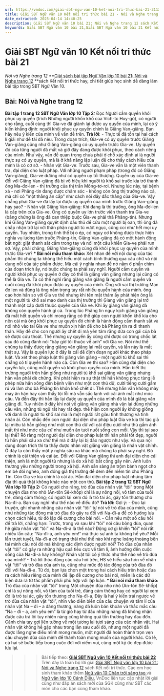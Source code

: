 ```yaml
---
url: https://vndoc.com/giai-sbt-ngu-van-10-ket-noi-tri-thuc-bai-21-311363
title: Giải SBT Ngữ văn 10 Kết nối tri thức bài 21 - Nói và Nghe trang 12 - VnDoc.com
date_extracted: 2025-04-14 14:40:25
description: Giải SBT Ngữ văn 10 bài 21: Nói và Nghe trang 12 sách Kết nối tri thức có đáp án chi tiết cho các bạn cùng tham khảo.
keywords: Giải SBT Ngữ văn 10 bài 21,Giải SBT Ngữ văn 10 bài 21 Kết nối tri thức,Giải sách bài tập Ngữ văn KNTT lớp 10,Ngữ văn lớp 10 Kết nối tri thức,giải bài tập ngữ văn lớp 10,bài Nói và Nghe trang 12,giải SBT ngữ văn 10 KNTT trang 12
---
```


# Giải SBT Ngữ văn 10 Kết nối tri thức bài 21
 _Nói và Nghe trang 12_
**[Giải sách bài tập Ngữ Văn lớp 10 bài 21: Nói và Nghe trang 12](<https://vndoc.com/giai-sbt-ngu-van-10-ket-noi-tri-thuc-bai-21-311363>) **sách Kết nối tri thức hay, chi tiết giúp học sinh dễ dàng làm bài tập trong SBT Ngữ Văn 10.
## **Bài: Nói và Nghe trang 12**
**Bài tập 1 trang 12 SBT Ngữ Văn lớp 10 Tập 2:** Đọc Người cầm quyền khôi phục uy quyền \(trích Những người khốn khổ của Vích-to Huy-gô\), có người cho rằng, cuối cùng thì Gia-ve đã giành lại được uy quyền của mình, lại có ý kiến khẳng định: người khôi phục uy quyền chính là Giăng Van-giăng. Bạn hãy nêu ý kiến của mình về vấn đề trên.
**Trả lời:**
\- Thực tế đã tồn tại hai cách lí giải như để tài đã nêu. Trong đoạn trích, Gia-ve có uy quyền trước Giăng Van-giăng cũng như Giăng Van-giăng có uy quyền trước Gia-ve. Uy quyền đó của từng người đã mất và giờ đây đang được khôi phục, theo cách riêng của mình. Như vậy, vấn đề quan trọng chưa phải ở chỗ xác định ai là người thực sự có uy quyền, mà là ở khả năng lập luận để cho thấy cách hiểu của mình là có cơ sở.
\- Nhân vật Gia-ve: Trước sau, Gia-ve vẫn là một viên thanh tra, đại diện cho luật pháp. Với những người phạm pháp \(trong đó có Giăng Van-giăng\), Gia-ve dường như có quyền uy tối thượng. Quyền uy của Gia-ve đối với Giăng Van-giăng đã bị vô hiệu khi người tù khổ sai trước kia trở thành ông Ma-đơ-len - thị trưởng của thị trấn Mông-tơ-rơi. Nhưng lúc này, tại bệnh xá - nơi Phăng-tin đang được chăm sóc - không còn ông thị trưởng nào cả, mà chỉ có “một thằng ăn cắp” như cách nói đầy đắc thắng của Gia-ve. Vậy chẳng phải Gia-ve đã lấy lại được uy quyền của mình trước Giăng Van-giăng hay sao?
\- Nhân vật Giăng Van-giăng: Khi đang là thị trưởng, ông Ma-đơ-len là cấp trên của Gia-ve. Ông có quyền uy lớn trước viên thanh tra Gia-ve \(bằng chứng là ông đã can thiệp buộc Gia-ve phải thả Phăng-tin\). Nhưng khi Giăng Van-giăng quyết định đầu thú để cứu một người bị oan, thì ông đã chấp nhận trở lại với thân phận người tù vượt ngục, cũng coi như hết mọi uy quyền. Tuy nhiên, trong tình thế bị o ép, có nguy cơ không được thực hiện nghĩa vụ lương tâm trước Phăng-tin, Giăng Van-giăng đã có một hành động bất ngờ: giật thanh sắt cầm trong tay và nói một câu khiến Gia-ve phải run sợ. Vậy, phải chăng, Giăng Van-giăng cũng đã khôi phục uy quyền của mình trước Gia-ve?
**\* Bài nói mẫu tham khảo:**
Xét nhan đề với nội dung của tác phẩm thì chúng ta không thể hiểu một cách bình thường qua câu chữ và nội dung nổi của tác phẩm được. Mà cái ý nghĩa nhan đề nó nằm ở phần chìm của đoạn trích ấy, nó buộc chúng ta phải suy nghĩ. Người cầm quyền và người khôi phục uy quyền ở đây có thể là giăng văn giăng nhưng lại cũng có thể là Gia ve.
Ta có thể nghĩ rằng giăng văn giăng là người cầm quyền và cuối cùng đã khôi phục được uy quyền của mình. Ông với vai thị trưởng Man đơ len và đúng là ông nắm trong tay rất nhiều quyền hành của mình. ông cao hơn hẳn so với Gia ve thế nhưng khi tên mật thám ấy phát hiện ông là một người tù khổ sai mạo danh của thị trưởng thì Giang văn giăng lại trở thành một cấp dưới thuộc quyền của Gia ve. Khi ấy giăng văn giăng đã không còn quyền hành gì cả.
Trong lúc Phăng tin nguy kịch giăng văn giăng đã mất hết quyền và chỉ mong rằng có thể giúp con người khốn khổ kia cho nên cái mà ông khôi phục uy quyền đó chính là hành động cầm thanh sắt và nói nhỏ vào tai Gia ve như muốn xin hắn để cho bà Phăng tin ra đi thanh thản. Hãy để cho con người ấy chết đi mà yên tâm rằng đứa con gái của bà sẽ được cứu thoát. Thế nhưng uy quyền ấy cũng chỉ được có trong chốc lát sau đó cũng đành nói “bây giờ tôi thuộc về anh” với Gia ve. Nói như thế chúng ta thấy được rằng giăng văn giăng lại mất quyền, và lần này là mất thật sự. Vậy là quyền lực ở đây là cái để định đoạn người khác theo pháp luật. Và xét theo pháp luật thì giăng văn giăng – một người tù khổ sai thì chẳng có tí quyền hành nào cả.
Còn Gia ve thì sao? Hắn cũng đại diện cho quyền lực, cũng mất quyền và khôi phục quyền của mình. Hắn biết thị trưởng người trên hắn giống như người tù khổ sai giăng văn giăng nhưng hắn vẫn phải dè chừng. Khi phát hiện ra sự thật thì hắn không phục tùng lễ phép nữa hắn xông đến bệnh viện như một con thú dữ, cười tiếng cười gầm rú và làm cho bà Phăng tin khốn khổ chết đi. Thế nhưng hắn vẫn không mảy may ân hận hay cảm thấy tội lỗi mà vẫn sắc lạnh với cái ánh mắt như móc câu. Và đến đây thì hắn lấy lại được uy quyền của mình đó là bắt giăng văn giăng đi.
Tuy nhiên ở đây khi nói về giăng văn giăng nhà văn lại dùng những câu văn, những tù ngữ rất hay rất đẹp. thể hiện con người ấy không giống với danh là người tù khổ sai mà là một người rất giàu tình thương và tình nhân ái. Còn nhắc đến con người đại diện cho pháp luật Gia ve kia thì tác giả lại miêu tả hắn giống như một con thú dữ với cái điệu cười như thú gầm ánh mắt thì như móc câu cứ như muốn ăn tươi nuốt sống con mồi. Vậy thì tại sao lại thế? Rõ ràng một người đại diện cho pháp luật thì hẳn phải tốt đẹp, người tù hẳn phải xấu xa chứ thế mà ở đây lại bị đảo ngược như vậy. Và qua nội dung đoạn trích thì ta thấy được nhân vật giăng văn giăng là nhân vật chính. Ở đây ta còn thấy một ý nghĩa sâu xa khác mà chúng ta phải suy nghĩ. Đó chính là cái thiện và cái ác. Đối với Giăng Van giăng thì anh đại diện cho cái thiện, anh là một người tù nhưng là do xã hội bất công gây nên. Anh luôn thương yêu những người trong xã hội. Anh sẵn sàng ăn trộm bánh ngọt cho em bé đói nghèo, anh đóng giả thị trưởng để đem đến niềm tin cho Phăng Tin. Còn Gia ve kia chính là cái ác. Hắn đai diện cho pháp luật nhưng tâm địa thì quả thật không khác nào một con thú.
**Bài tập 2 trang 12 SBT Ngữ Văn lớp 10 Tập 2:** Có người cho rằng, trò đùa của nhân vật “tôi” trong Một chuyện đùa nho nhỏ \(An-tôn Sê-khốp\) chỉ là sự nông nổi, vô tâm của tuổi trẻ, đáng cảm thông; có người lại xem đó là trò tai ác, gây tổn thương cho Na-đi-a. Bạn suy nghĩ như thế nào về điều đó?
**Trả lời:**
Gợi ý:
\- Đọc lại truyện, ghi nhanh những câu nhân vật “tôi” tự nói về trò đùa của mình, cũng như những tác động mà trò đùa đó gây ra đối với Na-đi-a để có hướng lựa chọn cách hiểu, từ đó lập đề cương cho bài nói.
\- Cần nêu một số câu hỏi để trả lời, chẳng hạn: Trước, trong và sau khi “tôi” nói câu bông đùa, quan hệ giữa nhân vật “tôi” và Na-đi-a là thế nào? Động cơ gì khiến “tôi” nói rất nhiều lần câu: “Na-đi-a, anh yêu em\!” mà thực sự anh ta không hề yêu? Mỗi lần trượt tuyết, Na-đi-a có trạng thái như thế nào khi nghe loáng thoáng bên tai mình câu nói đó mà không xác định được người nói? Trò đùa của nhân vật “tôi” có gây ra những hậu quả tiêu cực về tâm lí, ảnh hưởng đến cuộc sống của Na-đi-a hay không? Nhân vật tôi có ý thức như thế nào về trò đùa của mình?
\- Trả lời thỏa đáng các câu hỏi trên, HS sẽ hiểu sâu hơn về nhân vật “tôi” và trò đùa của anh ta, cũng như mức độ tác động của trò đùa đó đối với Na-đi-a. Từ đó, bạn lựa chọn một trong hai cách hiểu trên hoặc đưa ra cách hiểu riêng của mình để lập đề cương cho bài nói, miễn là các dữ kiện đưa ra từ tác phẩm phải phù hợp với lập luận.
**\* Bài nói mẫu tham khảo:**
Trò đùa của nhân vật “tôi” trong Một chuyện đùa nho nhỏ \(An-tôn Sê-khốp\) chỉ là sự nông nổi, vô tâm của tuổi trẻ, đáng cảm thông hay có người lại xem đó là trò tai ác, gây tổn thương cho Na-đi-a. Đây là hai ý kiến trái ngược về trò đùa của nhân vật “tôi”, nhìn vào diễn biến của câu chuyện và tâm lí của nhân vật Na – đi – a đáng thương, nàng đã luôn băn khoăn và thắc mắc câu “Na – đi – a, anh yêu em” là từ gió hay từ đâu những nàng đã không nhận được câu trả lời tuy nhiên nàng cũng không quá tổn thương hay đau đớn. Cảnh chia tay gợi liên tưởng về một tương lai tươi sáng của các nhân vật. Hai nhân vật không hề gặp nhau trong lần sau cuối đó, nhưng một người đã được lắng nghe điều mình mong muốn, một người đã hoàn thành trọn vẹn câu chuyện đùa của mình để thành toàn mong muốn của người khác. Có lẽ, cả hai sẽ bước tiếp trong cuộc đời với niềm vui, cùng một ký ức đẹp được lưu lại.
>>> Bài tiếp theo: [**Giải SBT Ngữ văn 10 Kết nối tri thức bài 22**](<https://vndoc.com/giai-sbt-ngu-van-10-ket-noi-tri-thuc-bai-22-311366>)
Trên đây là toàn bộ lời giải [Giải SBT Ngữ văn lớp 10 bài 21: Nói và Nghe trang 12](<https://vndoc.com/giai-sbt-ngu-van-10-ket-noi-tri-thuc-bai-21-311363>) sách Kết nối tri thức. Các em học sinh tham khảo thêm [Ngữ văn 10 Chân trời sáng tạo ](<https://vndoc.com/ngu-van-10-chan-troi-sang-tao-tap1>)và [Ngữ văn lớp 10 Cánh Diều.](<https://vndoc.com/ngu-van-10-canh-dieu-tap1>) VnDoc liên tục cập nhật lời giải cũng như đáp án sách mới của SGK cũng như SBT các môn cho các bạn cùng tham khảo.
